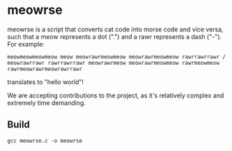 # meowrse

meowrse is a script that converts cat code into morse code and vice versa, such that a meow represents a dot (".") and a rawr represents a dash ("-"). For example:

`meowmeowmeowmeow meow meowrawrmeowmeow meowrawrmeowmeow rawrrawrrawr / meowrawrrawr rawrrawrrawr meowrawrmeow meowrawrmeowmeow rawrmeowmeow rawrmeowrawrmeowrawrrawr`

translates to "hello world"!


We are accepting contributions to the project, as it's relatively complex and extremely time demanding.

## Build
`gcc meowrse.c -o meowrse`
